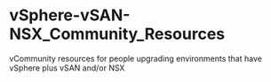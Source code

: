 # vSphere-vSAN-NSX_Community_Resources
vCommunity resources for people upgrading environments that have vSphere plus vSAN and/or NSX

